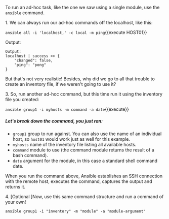 
To run an ad-hoc task, like the one we saw using a single module, use the `ansible` command.

1\. We can always run our ad-hoc commands off the localhost, like this:

`ansible all -i 'localhost,' -c local -m ping`{{execute HOST01}}

Output:

```
Output:
localhost | success >> {
    "changed": false,
    "ping": "pong"
}
```
But that's not very realistic! Besides, why did we go to all that trouble to create an inventory file, if we weren't going to use it?

3\. So, run another ad-hoc command, but this time run it using the inventory file you created:

`ansible group1 -i myhosts -m command -a date`{{execute}}

##### Let's break down the command, you just ran:
- `group1` group to run against. You can also use the name of an individual host, so `host01` would work just as well for this example.
- `myhosts` name of the inventory file listing all available hosts.
- `command` module to use (the command module returns the result of a bash command).
- `date` argument for the module, in this case a standard shell command date.

When you run the command above, Ansible establishes an SSH connection with the remote host, executes the command, captures the output and returns it.

4\. [Optional ]Now, use this same command structure and run a command of your own!

`ansible group1 -i "inventory" -m "module" -a "module-argument"`
